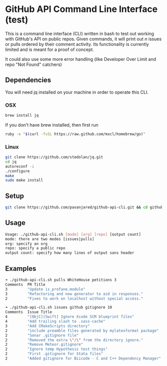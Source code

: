 # GitHub API Command Line Interface (test)
This is a command line interface (CLI) written in bash to test out working with GitHub's API on public repos. Given commands, it will print out *n* issues or pulls ordered by their comment activity. Its functionality is currently limited and is meant for a proof of concept.

It could also use some more error handling (like Developer Over Limit and repo "Not Found" catchers)

## Dependencies
You will need jq installed on your machine in order to operate this CLI.
### OSX
```bash
brew install jq
```
If you don't have brew installed, then first run
```bash
ruby -e "$(curl -fsSL https://raw.github.com/mxcl/homebrew/go)"
```
### Linux
```bash
git clone https://github.com/stedolan/jq.git
cd jq
autoreconf -i
./configure
make
sudo make install
```

## Setup
```bash
git clone https://github.com/pavanjared/github-api-cli.git && cd github-api-cli
```

## Usage
```bash
Usage: ./github-api-cli.sh [mode] [org] [repo] [output count]
mode: there are two modes [issues|pulls]
org: specify an org
repo: specify a public repo
output count: specify how many lines of output sans header
```

## Examples
```bash
➜ ./github-api-cli.sh pulls WhiteHouse petitions 3
Comments  PR Title
3         "Update is_profane.module"
3         "Refactoring and new generator to aid in responses."
2         "Fixes to work on localhost without special access."
```
```bash
➜ ./github-api-cli.sh issues github gitignore 10
Comments  Issue Title
4         "[ObjC][Swift] Ignore Xcode SCM blueprint files"
4         "Add trailing slash to .sass-cache"
3         "Add CMakeScripts directory"
2         "include preamble files generated by mylatexformat package"
2         "Sonar .gitignore file"
2         "Removed the extra \"/\" from the directory ignore."
2         "Remove Meteor.gitignore"
2         "Ignore temp Hypothesis test things"
2         "First .gitignore for Stata files"
2         "Added gitignore for Biicode - C and C++ Dependency Manager"
```
